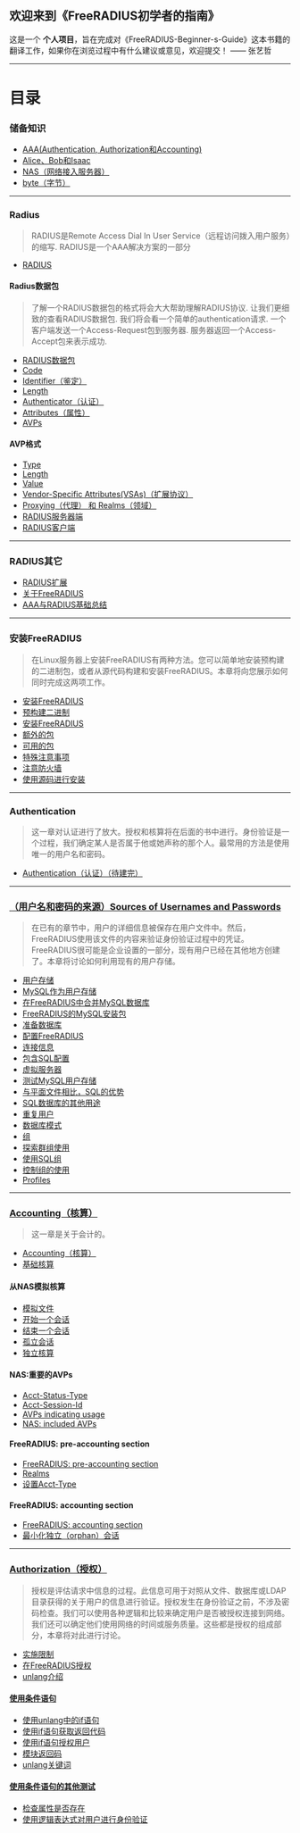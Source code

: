 ## 欢迎来到《FreeRADIUS初学者的指南》

这是一个 **个人项目**，旨在完成对《FreeRADIUS-Beginner-s-Guide》这本书籍的翻译工作，如果你在浏览过程中有什么建议或意见，欢迎提交！ —— 张艺哲


-------
# 目录
### 储备知识
* [AAA(Authentication, Authorization和Accounting)](https://github.com/ZhangYizhe/FreeRADIUS-Beginner-s-Guide/blob/master/content/AAA(Authentication%2C%20Authorization%E5%92%8CAccounting).md)
* [Alice、Bob和Isaac](https://github.com/ZhangYizhe/FreeRADIUS-Beginner-s-Guide/blob/master/content/Alice、Bob和Isaac.md)
* [NAS（网络接入服务器）](https://github.com/ZhangYizhe/FreeRADIUS-Beginner-s-Guide/blob/master/content/NAS（网络接入服务器）.md)
* [byte（字节）](https://github.com/ZhangYizhe/FreeRADIUS-Beginner-s-Guide/blob/master/content/byte（字节）.md)

-------
### Radius

> RADIUS是Remote Access Dial In User Service（远程访问拨入用户服务）的缩写. RADIUS是一个AAA解决方案的一部分

* [RADIUS](https://github.com/ZhangYizhe/FreeRADIUS-Beginner-s-Guide/blob/master/content/RADIUS.md)

#### Radius数据包

> 了解一个RADIUS数据包的格式将会大大帮助理解RADIUS协议. 让我们更细致的查看RADIUS数据包. 我们将会看一个简单的authentication请求. 一个客户端发送一个Access-Request包到服务器. 服务器返回一个Access-Accept包来表示成功.

* [RADIUS数据包](https://github.com/ZhangYizhe/FreeRADIUS-Beginner-s-Guide/blob/master/content/RADIUS数据包.md)
* [Code]()
* [Identifier（鉴定）]()
* [Length]()
* [Authenticator（认证）]()
* [Attributes（属性）]()
* [AVPs]()

#### AVP格式
* [Type](https://github.com/ZhangYizhe/FreeRADIUS-Beginner-s-Guide/blob/master/content/RADIUS数据包.md#type)
* [Length](https://github.com/ZhangYizhe/FreeRADIUS-Beginner-s-Guide/blob/master/content/RADIUS数据包.md#length-1)
* [Value](https://github.com/ZhangYizhe/FreeRADIUS-Beginner-s-Guide/blob/master/content/RADIUS数据包.md#vendor-specific-attributesvsas扩展协议)
* [Vendor-Specific Attributes(VSAs)（扩展协议）](https://github.com/ZhangYizhe/FreeRADIUS-Beginner-s-Guide/blob/master/content/RADIUS数据包.md#proxying代理-和-realms领域)
* [Proxying（代理） 和 Realms（领域）](https://github.com/ZhangYizhe/FreeRADIUS-Beginner-s-Guide/blob/master/content/RADIUS数据包.md#proxying代理-和-realms领域)
* [RADIUS服务器端](https://github.com/ZhangYizhe/FreeRADIUS-Beginner-s-Guide/blob/master/content/RADIUS数据包.md#radius服务器端)
* [RADIUS客户端](https://github.com/ZhangYizhe/FreeRADIUS-Beginner-s-Guide/blob/master/content/RADIUS数据包.md#radius客户端)

-------
### RADIUS其它
* [RADIUS扩展](https://github.com/ZhangYizhe/FreeRADIUS-Beginner-s-Guide/blob/master/content/RADIUS扩展.md)
* [关于FreeRADIUS](https://github.com/ZhangYizhe/FreeRADIUS-Beginner-s-Guide/blob/master/content/关于FreeRADIUS.md)
* [AAA与RADIUS基础总结](https://github.com/ZhangYizhe/FreeRADIUS-Beginner-s-Guide/blob/master/content/AAA与RADIUS基础总结.md)


-------
### 安装FreeRADIUS

> 在Linux服务器上安装FreeRADIUS有两种方法。您可以简单地安装预构建的二进制包，或者从源代码构建和安装FreeRADIUS。本章将向您展示如何同时完成这两项工作。

* [安装FreeRADIUS](https://github.com/ZhangYizhe/FreeRADIUS-Beginner-s-Guide/blob/master/content/%E5%AE%89%E8%A3%85FreeRADIUS.md)
* [预构建二进制](https://github.com/ZhangYizhe/FreeRADIUS-Beginner-s-Guide/blob/master/content/安装FreeRADIUS.md#预构建二进制)
* [安装FreeRADIUS](https://github.com/ZhangYizhe/FreeRADIUS-Beginner-s-Guide/blob/master/content/安装FreeRADIUS.md#采取行动的时间--安装freeradius)
* [额外的包](https://github.com/ZhangYizhe/FreeRADIUS-Beginner-s-Guide/blob/master/content/安装FreeRADIUS.md#额外的包)
* [可用的包](https://github.com/ZhangYizhe/FreeRADIUS-Beginner-s-Guide/blob/master/content/安装FreeRADIUS.md#可用的包)
* [特殊注意事项](https://github.com/ZhangYizhe/FreeRADIUS-Beginner-s-Guide/blob/master/content/安装FreeRADIUS.md#特殊注意事项)
* [注意防火墙](https://github.com/ZhangYizhe/FreeRADIUS-Beginner-s-Guide/blob/master/content/安装FreeRADIUS.md#注意防火墙)
* [使用源码进行安装](https://github.com/ZhangYizhe/FreeRADIUS-Beginner-s-Guide/blob/master/content/安装FreeRADIUS.md#使用源码进行安装)

-------
### Authentication
> 这一章对认证进行了放大。授权和核算将在后面的书中进行。身份验证是一个过程，我们确定某人是否属于他或她声称的那个人。最常用的方法是使用唯一的用户名和密码。

* [Authentication（认证）（待建完）](https://github.com/ZhangYizhe/FreeRADIUS-Beginner-s-Guide/blob/master/content/Authentication-认证-待建完.md)

-------
### [（用户名和密码的来源）Sources of Usernames and Passwords](https://github.com/ZhangYizhe/FreeRADIUS-Beginner-s-Guide/blob/master/content/用户名和密码的来源（Sources%20of%20Usernames%20and%20Passwords）.md)
> 在已有的章节中，用户的详细信息被保存在用户文件中。然后，FreeRADIUS使用该文件的内容来验证身份验证过程中的凭证。FreeRADIUS很可能是企业设置的一部分，现有用户已经在其他地方创建了。本章将讨论如何利用现有的用户存储。

* [用户存储](https://github.com/ZhangYizhe/FreeRADIUS-Beginner-s-Guide/blob/master/content/用户名和密码的来源（Sources%20of%20Usernames%20and%20Passwords）.md#用户存储)
* [MySQL作为用户存储](https://github.com/ZhangYizhe/FreeRADIUS-Beginner-s-Guide/blob/master/content/用户名和密码的来源（Sources%20of%20Usernames%20and%20Passwords）.md#mysql作为用户存储)
* [在FreeRADIUS中合并MySQL数据库](https://github.com/ZhangYizhe/FreeRADIUS-Beginner-s-Guide/blob/master/content/用户名和密码的来源（Sources%20of%20Usernames%20and%20Passwords）.md#在freeradius中合并mysql数据库)
* [FreeRADIUS的MySQL安装包](https://github.com/ZhangYizhe/FreeRADIUS-Beginner-s-Guide/blob/master/content/用户名和密码的来源（Sources%20of%20Usernames%20and%20Passwords）.md#freeradius的mysql安装包)
* [准备数据库](https://github.com/ZhangYizhe/FreeRADIUS-Beginner-s-Guide/blob/master/content/用户名和密码的来源（Sources%20of%20Usernames%20and%20Passwords）.md#准备数据库)
* [配置FreeRADIUS](https://github.com/ZhangYizhe/FreeRADIUS-Beginner-s-Guide/blob/master/content/用户名和密码的来源（Sources%20of%20Usernames%20and%20Passwords）.md#配置freeradius)
* [连接信息](https://github.com/ZhangYizhe/FreeRADIUS-Beginner-s-Guide/blob/master/content/用户名和密码的来源（Sources%20of%20Usernames%20and%20Passwords）.md#连接信息)
* [包含SQL配置](https://github.com/ZhangYizhe/FreeRADIUS-Beginner-s-Guide/blob/master/content/用户名和密码的来源（Sources%20of%20Usernames%20and%20Passwords）.md#包含sql配置)
* [虚拟服务器](https://github.com/ZhangYizhe/FreeRADIUS-Beginner-s-Guide/blob/master/content/用户名和密码的来源（Sources%20of%20Usernames%20and%20Passwords）.md#虚拟服务器)
* [测试MySQL用户存储](https://github.com/ZhangYizhe/FreeRADIUS-Beginner-s-Guide/blob/master/content/用户名和密码的来源（Sources%20of%20Usernames%20and%20Passwords）.md#测试mysql用户存储)
* [与平面文件相比，SQL的优势](https://github.com/ZhangYizhe/FreeRADIUS-Beginner-s-Guide/blob/master/content/用户名和密码的来源（Sources%20of%20Usernames%20and%20Passwords）.md#与平面文件相比sql的优势)
* [SQL数据库的其他用途](https://github.com/ZhangYizhe/FreeRADIUS-Beginner-s-Guide/blob/master/content/用户名和密码的来源（Sources%20of%20Usernames%20and%20Passwords）.md#sql数据库的其他用途)
* [重复用户](https://github.com/ZhangYizhe/FreeRADIUS-Beginner-s-Guide/blob/master/content/用户名和密码的来源（Sources%20of%20Usernames%20and%20Passwords）.md#重复用户)
* [数据库模式](https://github.com/ZhangYizhe/FreeRADIUS-Beginner-s-Guide/blob/master/content/用户名和密码的来源（Sources%20of%20Usernames%20and%20Passwords）.md#数据库模式)
* [组](https://github.com/ZhangYizhe/FreeRADIUS-Beginner-s-Guide/blob/master/content/用户名和密码的来源（Sources%20of%20Usernames%20and%20Passwords）.md#组)
* [探索群组使用](https://github.com/ZhangYizhe/FreeRADIUS-Beginner-s-Guide/blob/master/content/用户名和密码的来源（Sources%20of%20Usernames%20and%20Passwords）.md#探索群组使用)
* [使用SQL组](https://github.com/ZhangYizhe/FreeRADIUS-Beginner-s-Guide/blob/master/content/用户名和密码的来源（Sources%20of%20Usernames%20and%20Passwords）.md#使用sql组)
* [控制组的使用](https://github.com/ZhangYizhe/FreeRADIUS-Beginner-s-Guide/blob/master/content/用户名和密码的来源（Sources%20of%20Usernames%20and%20Passwords）.md#控制组的使用)
* [Profiles](https://github.com/ZhangYizhe/FreeRADIUS-Beginner-s-Guide/blob/master/content/用户名和密码的来源（Sources%20of%20Usernames%20and%20Passwords）.md#profiles)

-------
### [Accounting（核算）](https://github.com/ZhangYizhe/FreeRADIUS-Beginner-s-Guide/blob/master/content/Accounting（核算）.md#accounting核算)
> 这一章是关于会计的。

* [Accounting（核算）](https://github.com/ZhangYizhe/FreeRADIUS-Beginner-s-Guide/blob/master/content/Accounting（核算）.md)
* [基础核算](https://github.com/ZhangYizhe/FreeRADIUS-Beginner-s-Guide/blob/master/content/Accounting（核算）.md#基础核算)

#### 从NAS模拟核算
* [模拟文件](https://github.com/ZhangYizhe/FreeRADIUS-Beginner-s-Guide/blob/master/content/Accounting（核算）.md#模拟文件)
* [开始一个会话](https://github.com/ZhangYizhe/FreeRADIUS-Beginner-s-Guide/blob/master/content/Accounting（核算）.md#开始一个会话)
* [结束一个会话](https://github.com/ZhangYizhe/FreeRADIUS-Beginner-s-Guide/blob/master/content/Accounting（核算）.md#结束一个会话)
* [孤立会话](https://github.com/ZhangYizhe/FreeRADIUS-Beginner-s-Guide/blob/master/content/Accounting（核算）.md#孤立会话)
* [独立核算](https://github.com/ZhangYizhe/FreeRADIUS-Beginner-s-Guide/blob/master/content/Accounting（核算）.md#独立核算)

#### NAS:重要的AVPs
* [Acct-Status-Type](https://github.com/ZhangYizhe/FreeRADIUS-Beginner-s-Guide/blob/master/content/Accounting（核算）.md#acct-status-type)
* [Acct-Session-Id](https://github.com/ZhangYizhe/FreeRADIUS-Beginner-s-Guide/blob/master/content/Accounting（核算）.md#acct-session-id)
* [AVPs indicating usage](https://github.com/ZhangYizhe/FreeRADIUS-Beginner-s-Guide/blob/master/content/Accounting（核算）.md#avps-indicating-usage)
* [NAS: included AVPs](https://github.com/ZhangYizhe/FreeRADIUS-Beginner-s-Guide/blob/master/content/Accounting（核算）.md#nas-included-avps)

#### FreeRADIUS: pre-accounting section
* [FreeRADIUS: pre-accounting section](https://github.com/ZhangYizhe/FreeRADIUS-Beginner-s-Guide/blob/master/content/Accounting（核算）.md#freeradius-pre-accounting-section)
* [Realms](https://github.com/ZhangYizhe/FreeRADIUS-Beginner-s-Guide/blob/master/content/Accounting（核算）.md#realms)
* [设置Acct-Type](https://github.com/ZhangYizhe/FreeRADIUS-Beginner-s-Guide/blob/master/content/Accounting（核算）.md#设置acct-type)

#### FreeRADIUS: accounting section
* [FreeRADIUS: accounting section](https://github.com/ZhangYizhe/FreeRADIUS-Beginner-s-Guide/blob/master/content/Accounting（核算）.md#freeradius-accounting-section)
* [最小化独立（orphan）会话](https://github.com/ZhangYizhe/FreeRADIUS-Beginner-s-Guide/blob/master/content/Accounting（核算）.md#最小化独立orphan会话)


-------
### [Authorization（授权）](https://github.com/ZhangYizhe/FreeRADIUS-Beginner-s-Guide/blob/master/content/Authorization.md#authorization授权)
> 授权是评估请求中信息的过程。此信息可用于对照从文件、数据库或LDAP目录获得的关于用户的信息进行验证。授权发生在身份验证之前，不涉及密码检查。我们可以使用各种逻辑和比较来确定用户是否被授权连接到网络。我们还可以确定他们使用网络的时间或服务质量。这些都是授权的组成部分，本章将对此进行讨论。

* [实施限制](https://github.com/ZhangYizhe/FreeRADIUS-Beginner-s-Guide/blob/master/content/Authorization.md#实施限制)
* [在FreeRADIUS授权](https://github.com/ZhangYizhe/FreeRADIUS-Beginner-s-Guide/blob/master/content/Authorization.md#在freeradius授权)
* [unlang介绍](https://github.com/ZhangYizhe/FreeRADIUS-Beginner-s-Guide/blob/master/content/Authorization.md#unlang介绍)

#### [使用条件语句](https://github.com/ZhangYizhe/FreeRADIUS-Beginner-s-Guide/blob/master/content/Authorization.md#使用条件语句)
* [使用unlang中的if语句](https://github.com/ZhangYizhe/FreeRADIUS-Beginner-s-Guide/blob/master/content/Authorization.md#使用unlang中的if语句)
* [使用if语句获取返回代码](https://github.com/ZhangYizhe/FreeRADIUS-Beginner-s-Guide/blob/master/content/Authorization.md#使用if语句获取返回代码)
* [使用if语句授权用户](https://github.com/ZhangYizhe/FreeRADIUS-Beginner-s-Guide/blob/master/content/Authorization.md#使用if语句授权用户)
* [模块返回码](https://github.com/ZhangYizhe/FreeRADIUS-Beginner-s-Guide/blob/master/content/Authorization.md#模块返回码)
* [unlang关键词](https://github.com/ZhangYizhe/FreeRADIUS-Beginner-s-Guide/blob/master/content/Authorization.md#unlang关键词)

#### [使用条件语句的其他测试](https://github.com/ZhangYizhe/FreeRADIUS-Beginner-s-Guide/blob/master/content/Authorization.md#使用条件语句的其他测试)
* [检查属性是否存在](https://github.com/ZhangYizhe/FreeRADIUS-Beginner-s-Guide/blob/master/content/Authorization.md#检查属性是否存在)
* [使用逻辑表达式对用户进行身份验证](https://github.com/ZhangYizhe/FreeRADIUS-Beginner-s-Guide/blob/master/content/Authorization.md#使用逻辑表达式对用户进行身份验证)


